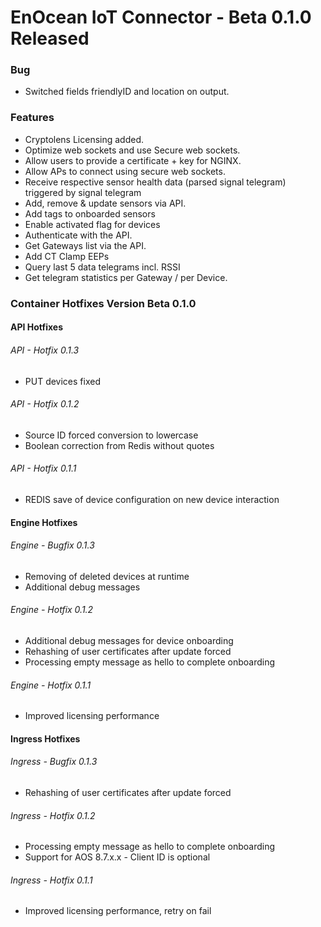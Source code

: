 # EnOcean IoT Connector - Beta 0.1.0 Released

### Bug

- Switched fields friendlyID and location on output.


### Features

- Cryptolens Licensing added.
- Optimize web sockets and use Secure web sockets.
- Allow users to provide a certificate \+ key for NGINX.
- Allow APs to connect using secure  web sockets.
- Receive respective sensor health data \(parsed signal telegram\) triggered by signal telegram
- Add, remove & update sensors via API.
- Add tags to onboarded sensors
- Enable activated flag for devices
- Authenticate with the API.
- Get Gateways list via the API.
- Add CT Clamp EEPs
- Query last 5 data telegrams incl. RSSI
- Get telegram statistics per Gateway / per Device.

### Container Hotfixes Version Beta 0.1.0

#### API Hotfixes

###### API - Hotfix 0.1.3

- PUT devices fixed

###### API - Hotfix 0.1.2

- Source ID forced conversion to lowercase
- Boolean correction from Redis without quotes

###### API - Hotfix 0.1.1

- REDIS save of device configuration on new device interaction

#### Engine Hotfixes

###### Engine - Bugfix 0.1.3

- Removing of deleted devices at runtime
- Additional debug messages

###### Engine - Hotfix 0.1.2

- Additional debug messages for device onboarding
- Rehashing of user certificates after update forced
- Processing empty message as hello to complete onboarding

###### Engine - Hotfix 0.1.1

- Improved licensing performance

#### Ingress Hotfixes

###### Ingress - Bugfix 0.1.3

- Rehashing of user certificates after update forced

###### Ingress - Hotfix 0.1.2

- Processing empty message as hello to complete onboarding
- Support for AOS 8.7.x.x - Client ID is optional

###### Ingress - Hotfix 0.1.1

- Improved licensing performance, retry on fail
